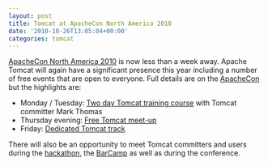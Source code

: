 ```yaml
---
layout: post
title: Tomcat at ApacheCon North America 2010
date: '2010-10-26T13:05:04+00:00'
categories: tomcat
---
```

<a href="http://na.apachecon.com/c/acna2010/">ApacheCon North America 2010</a> is now less than a week away. Apache Tomcat will again have a significant presence this year including a number of free events that are open to everyone. Full details are on the <a href="http://na.apachecon.com/c/acna2010/">ApacheCon</a> but the highlights are:
<ul>
<li>Monday / Tuesday: <a href="http://na.apachecon.com/c/acna2010/sessions/626">Two day Tomcat training course</a> with Tomcat committer Mark Thomas</li>
<li>Thursday evening: <a href="http://wiki.apache.org/tomcat/TomcatAtApacheConNA2010">Free Tomcat meet-up</a></li>
<li>Friday: <a href="http://na.apachecon.com/c/acna2010/schedule/2010/11/05">Dedicated Tomcat track</a></li>
</ul>
There will also be an opportunity to meet Tomcat committers and users during the <a href="http://na.apachecon.com/c/acna2010/schedule/hackathon">hackathon<a/>, the <a href="http://na.apachecon.com/c/acna2010/schedule/barcamp">BarCamp</a> as well as during the conference. 
